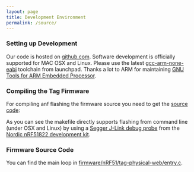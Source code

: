 ```yaml
---
layout: page
title: Development Environment
permalink: /source/
---
```


### Setting up Development ###
Our code is hosted on [github.com](https://github.com/meriac/openbeacon-ng). Software development is officially supported for MAC OSX and Linux. Please use the latest [gcc-arm-none-eabi](https://launchpad.net/gcc-arm-embedded) toolchain from launchpad. Thanks a lot to ARM for maintaining [GNU Tools for ARM Embedded Processor](https://launchpad.net/gcc-arm-embedded).

### Compiling the Tag Firmware ###

For compiling anf flashing the firmware source you need to get the [source code](https://github.com/meriac/openbeacon-ng):
<script type="syntaxhighlighter" class="brush: bash">
git clone https://github.com/meriac/openbeacon-ng
cd openbeacon-ng/firmware/nRF51/tag-physical-web
make clean flash
</script>
As you can see the makefile directly supports flashing from command line (under OSX and Linux) by using a [Segger J-Link debug probe](https://www.segger.com/jlink-software.html) from the [Nordic nRF51822 development kit](http://uk.mouser.com/ProductDetail/Nordic-Semiconductor/nRF51822-DK).

### Firmware Source Code ###
You can find the main loop in [firmware/nRF51/tag-physical-web/entry.c](https://github.com/meriac/openbeacon-ng/blob/master/firmware/nRF51/tag-physical-web/entry.c).

<script type="syntaxhighlighter" class="brush: c"><![CDATA[
{% include src/tag-physical-web-entry.c %}
]]></script>
